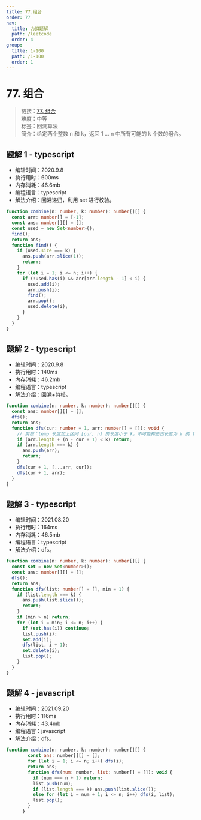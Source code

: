 ```yaml
---
title: 77.组合
order: 77
nav:
  title: 力扣题解
  path: /leetcode
  order: 4
group:
  title: 1-100
  path: /1-100
  order: 1
---
```


# 77. 组合

> 链接：[77. 组合](https://leetcode-cn.com/problems/combinations/)  
> 难度：中等  
> 标签：回溯算法  
> 简介：给定两个整数 n 和 k，返回 1 ... n 中所有可能的 k 个数的组合。

## 题解 1 - typescript

- 编辑时间：2020.9.8
- 执行用时：600ms
- 内存消耗：46.6mb
- 编程语言：typescript
- 解法介绍：回溯递归，利用 set 进行校验。

```typescript
function combine(n: number, k: number): number[][] {
  const arr: number[] = [-1];
  const ans: number[][] = [];
  const used = new Set<number>();
  find();
  return ans;
  function find() {
    if (used.size === k) {
      ans.push(arr.slice(1));
      return;
    }
    for (let i = 1; i <= n; i++) {
      if (!used.has(i) && arr[arr.length - 1] < i) {
        used.add(i);
        arr.push(i);
        find();
        arr.pop();
        used.delete(i);
      }
    }
  }
}
```

## 题解 2 - typescript

- 编辑时间：2020.9.8
- 执行用时：140ms
- 内存消耗：46.2mb
- 编程语言：typescript
- 解法介绍：回溯+剪枝。

```typescript
function combine(n: number, k: number): number[][] {
  const ans: number[][] = [];
  dfs();
  return ans;
  function dfs(cur: number = 1, arr: number[] = []): void {
    // 剪枝：temp 长度加上区间 [cur, n] 的长度小于 k，不可能构造出长度为 k 的 temp
    if (arr.length + (n - cur + 1) < k) return;
    if (arr.length === k) {
      ans.push(arr);
      return;
    }
    dfs(cur + 1, [...arr, cur]);
    dfs(cur + 1, arr);
  }
}
```

## 题解 3 - typescript

- 编辑时间：2021.08.20
- 执行用时：164ms
- 内存消耗：46.5mb
- 编程语言：typescript
- 解法介绍：dfs。

```typescript
function combine(n: number, k: number): number[][] {
  const set = new Set<number>();
  const ans: number[][] = [];
  dfs();
  return ans;
  function dfs(list: number[] = [], min = 1) {
    if (list.length === k) {
      ans.push(list.slice());
      return;
    }
    if (min > n) return;
    for (let i = min; i <= n; i++) {
      if (set.has(i)) continue;
      list.push(i);
      set.add(i);
      dfs(list, i + 1);
      set.delete(i);
      list.pop();
    }
  }
}
```
## 题解 4 - javascript
- 编辑时间：2021.09.20
- 执行用时：116ms
- 内存消耗：43.4mb
- 编程语言：javascript
- 解法介绍：dfs。
```javascript
function combine(n: number, k: number): number[][] {
        const ans: number[][] = [];
        for (let i = 1; i <= n; i++) dfs(i);
        return ans;
        function dfs(num: number, list: number[] = []): void {
          if (num === n + 1) return;
          list.push(num);
          if (list.length === k) ans.push(list.slice());
          else for (let i = num + 1; i <= n; i++) dfs(i, list);
          list.pop();
        }
      }
```
